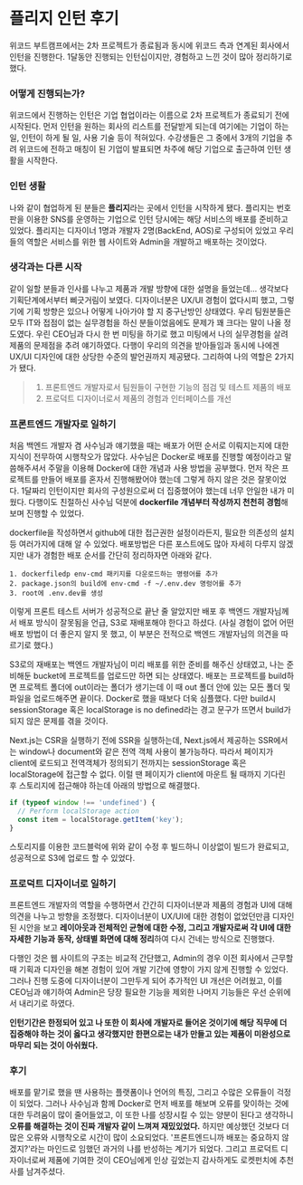 # 플리지 인턴 후기

위코드 부트캠프에서는 2차 프로젝트가 종료됨과 동시에 위코드 측과 연계된 회사에서 인턴을 진행한다. 1달동안 진행되는 인턴십이지만, 경험하고 느낀 것이 많아 정리하기로 했다.

### 어떻게 진행되는가?

위코드에서 진행하는 인턴은 기업 협업이라는 이름으로 2차 프로젝트가 종료되기 전에 시작된다. 먼저 인턴을 원하는 회사의 리스트를 전달받게 되는데 여기에는 기업이 하는 일, 인턴이 하게 될 일, 사용 기술 등이 적혀있다. 수강생들은 그 중에서 3개의 기업을 추려 위코드에 전하고 매칭이 된 기업이 발표되면 차주에 해당 기업으로 출근하여 인턴 생활을 시작한다.

### 인턴 생활

나와 같이 협업하게 된 분들은 **플리지**라는 곳에서 인턴을 시작하게 됐다. 플리지는 번호판을 이용한 SNS를 운영하는 기업으로 인턴 당시에는 해당 서비스의 배포를 준비하고 있었다. 플리지는 디자이너 1명과 개발자 2명(BackEnd, AOS)로 구성되어 있었고 우리들의 역할은 서비스를 위한 웹 사이트와 Admin을 개발하고 배포하는 것이었다.

### 생각과는 다른 시작

같이 일할 분들과 인사를 나누고 제품과 개발 방향에 대한 설명을 들었는데... 생각보다 기획단계에서부터 삐긋거림이 보였다. 디자이너분은 UX/UI 경험이 없다시피 했고, 그렇기에 기획 방향은 있으나 어떻게 나아가야 할 지 중구난방인 상태였다. 우리 팀원분들은 모두 IT와 접점이 없는 실무경험을 하신 분들이었음에도 문제가 꽤 크다는 말이 나올 정도였다. 우린 CEO님과 다시 한 번 미팅을 하기로 했고 미팅에서 나의 실무경험을 살려 제품의 문제점을 추려 얘기하였다. 다행이 우리의 의견을 받아들임과 동시에 나에겐 UX/UI 디자인에 대한 상당한 수준의 발언권까지 제공됐다. 그리하여 나의 역할은 2가지가 됐다.

> 1. 프론트엔드 개발자로서 팀원들이 구현한 기능의 점검 및 테스트 제품의 배포
> 2. 프로덕트 디자이너로서 제품의 경험과 인터페이스를 개선

### 프론트엔드 개발자로 일하기

처음 백엔드 개발자 겸 사수님과 얘기했을 때는 배포가 어떤 순서로 이뤄지는지에 대한 지식이 전무하여 시행착오가 많았다. 사수님은 Docker로 배포를 진행할 예정이라고 말씀해주셔서 주말을 이용해 Docker에 대한 개념과 사용 방법을 공부했다. 먼저 작은 프로젝트를 만들어 배포를 혼자서 진행해봤어야 했는데 그렇게 하지 않은 것은 잘못이었다. 1달짜리 인턴이지만 회사의 구성원으로써 더 집중했어야 했는데 너무 안일한 내가 미웠다. 다행이도 친절하신 사수님 덕분에 **dockerfile 개념부터 작성까지 천천히 경험**해보며 진행할 수 있었다.

dockerfile을 작성하면서 github에 대한 접근권한 설정이라든지, 필요한 의존성의 설치 등 여러가지에 대해 알 수 있었다. 배포방법은 다른 포스트에도 많아 자세히 다루지 않겠지만 내가 경험한 배포 순서를 간단히 정리하자면 아래와 같다.

```
1. dockerfiledp env-cmd 패키지를 다운로드하는 명령어를 추가
2. package.json의 build에 env-cmd -f ~/.env.dev 명렁어를 추가
3. root에 .env.dev를 생성
```

이렇게 프론트 테스트 서버가 성공적으로 끝난 줄 알았지만 배포 후 백엔드 개발자님께서 배포 방식이 잘못됨을 언급, S3로 재배포해야 한다고 하셨다. (사실 경험이 없어 어떤 배포 방법이 더 좋은지 알지 못 했고, 이 부분은 전적으로 백엔드 개발자님의 의견을 따르기로 했다.)

S3로의 재배포는 백엔드 개발자님이 미리 배포를 위한 준비를 해주신 상태였고, 나는 준비해둔 bucket에 프로젝트를 업로드만 하면 되는 상태였다. 배포는 프로젝트를 build하면 프로젝트 폴더에 out이라는 폴더가 생기는데 이 때 out 폴더 안에 있는 모든 폴더 및 파일을 업로드해주면 끝이다. Docker로 했을 때보다 더욱 심플했다. 다만 build시 sessionStorage 혹은 localStorage is no defined라는 경고 문구가 뜨면서 build가 되지 않은 문제를 겪을 것이다.

Next.js는 CSR을 실행하기 전에 SSR을 실행하는데, Next.js에서 제공하는 SSR에서는 window나 document와 같은 전역 객체 사용이 불가능하다. 따라서 페이지가 client에 로드되고 전역객체가 정의되기 전까지는 sessionStorage 혹은 localStorage에 접근할 수 없다. 이럴 땐 페이지가 client에 마운트 될 때까지 기다린 후 스토리지에 접근해야 하는데 아래의 방법으로 해결했다.

```js
if (typeof window !== 'undefined') {
  // Perform localStorage action
  const item = localStorage.getItem('key');
}
```

스토리지를 이용한 코드블럭에 위와 같이 수정 후 빌드하니 이상없이 빌드가 완료되고, 성공적으로 S3에 업로드 할 수 있었다.

### 프로덕트 디자이너로 일하기

프론트엔드 개발자의 역할을 수행하면서 간간히 디자이너분과 제품의 경험과 UI에 대해 의견을 나누고 방향을 조정했다. 디자이너분이 UX/UI에 대한 경험이 없었던만큼 디자인된 시안을 보고 **레이아웃과 전체적인 균형에 대한 수정, 그리고 개발자로써 각 UI에 대한 자세한 기능과 동작, 상태별 화면에 대해 정리**하여 다시 건네는 방식으로 진행했다.

다행인 것은 웹 사이트의 구조는 비교적 간단했고, Admin의 경우 이전 회사에서 근무할 때 기획과 디자인을 해본 경험이 있어 개발 기간에 영향이 가지 않게 진행할 수 있었다. 그러나 진행 도중에 디자이너분이 그만두게 되어 추가적인 UI 개선은 어려웠고, 이를 CEO님과 얘기하여 Admin은 당장 필요한 기능을 제외한 나머지 기능들은 우선 순위에서 내리기로 하였다.

**인턴기간은 한정되어 있고 나 또한 이 회사에 개발자로 들어온 것이기에 해당 직무에 더 집중해야 하는 것이 옳다고 생각했지만 한편으로는 내가 만들고 있는 제품이 미완성으로 마무리 되는 것이 아쉬웠다.**

### 후기

배포를 맡기로 했을 땐 사용하는 플랫폼이나 언어의 특징, 그리고 수많은 오류들이 걱정이 되었다. 그러나 사수님과 함께 Docker로 먼저 배포를 해보며 오류를 맞이하는 것에 대한 두려움이 많이 줄어들었고, 이 또한 나를 성장시킬 수 있는 양분이 된다고 생각하니 **오류를 해결하는 것이 진짜 개발자 같이 느껴져 재밌있었다.** 하지만 예상했던 것보다 더 많은 오류와 시행착오로 시간이 많이 소요되었다. '프론트엔드니까 배포는 중요하지 않겠지?'라는 마인드로 임했던 과거의 나를 반성하는 계기가 되었다. 그리고 프로덕트 디자이너로써 제품에 기여한 것이 CEO님에게 인상 깊었는지 감사하게도 로켓펀치에 추천사를 남겨주셨다.

<!-- ![추천사](/images/recommend.png) -->
